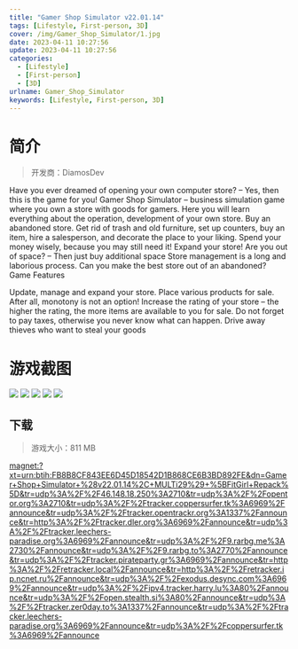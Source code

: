 ```yaml
---
title: "Gamer Shop Simulator v22.01.14"
tags: [Lifestyle, First-person, 3D]
cover: /img/Gamer_Shop_Simulator/1.jpg
date: 2023-04-11 10:27:56
update: 2023-04-11 10:27:56
categories: 
  - [Lifestyle]
  - [First-person]
  - [3D]
urlname: Gamer_Shop_Simulator
keywords: [Lifestyle, First-person, 3D]
---
```

# 简介

> 开发商：DiamosDev

Have you ever dreamed of opening your own computer store?
– Yes, then this is the game for you!
Gamer Shop Simulator – business simulation game where you own a store with goods for gamers. Here you will learn everything about the operation, development of your own store.
Buy an abandoned store. Get rid of trash and old furniture, set up counters, buy an item, hire a salesperson, and decorate the place to your liking.
Spend your money wisely, because you may still need it!
Expand your store! Are you out of space? – Then just buy additional space
Store management is a long and laborious process.
Can you make the best store out of an abandoned?
Game Features

Update, manage and expand your store.
Place various products for sale. After all, monotony is not an option!
Increase the rating of your store – the higher the rating, the more items are available to you for sale.
Do not forget to pay taxes, otherwise you never know what can happen.
Drive away thieves who want to steal your goods

# 游戏截图

![](/img/Gamer_Shop_Simulator/2.jpg)
![](/img/Gamer_Shop_Simulator/3.jpg)
![](/img/Gamer_Shop_Simulator/4.jpg)
![](/img/Gamer_Shop_Simulator/5.jpg)
![](/img/Gamer_Shop_Simulator/6.jpg)


## 下载

> 游戏大小：811 MB

[magnet:?xt=urn:btih:FB8B8CF843EE6D45D18542D1B868CE6B3BD892FE&amp;dn=Gamer+Shop+Simulator+%28v22.01.14%2C+MULTi29%29+%5BFitGirl+Repack%5D&amp;tr=udp%3A%2F%2F46.148.18.250%3A2710&amp;tr=udp%3A%2F%2Fopentor.org%3A2710&amp;tr=udp%3A%2F%2Ftracker.coppersurfer.tk%3A6969%2Fannounce&amp;tr=udp%3A%2F%2Ftracker.opentrackr.org%3A1337%2Fannounce&amp;tr=http%3A%2F%2Ftracker.dler.org%3A6969%2Fannounce&amp;tr=udp%3A%2F%2Ftracker.leechers-paradise.org%3A6969%2Fannounce&amp;tr=udp%3A%2F%2F9.rarbg.me%3A2730%2Fannounce&amp;tr=udp%3A%2F%2F9.rarbg.to%3A2770%2Fannounce&amp;tr=udp%3A%2F%2Ftracker.pirateparty.gr%3A6969%2Fannounce&amp;tr=http%3A%2F%2Fretracker.local%2Fannounce&amp;tr=http%3A%2F%2Fretracker.ip.ncnet.ru%2Fannounce&amp;tr=udp%3A%2F%2Fexodus.desync.com%3A6969%2Fannounce&amp;tr=udp%3A%2F%2Fipv4.tracker.harry.lu%3A80%2Fannounce&amp;tr=udp%3A%2F%2Fopen.stealth.si%3A80%2Fannounce&amp;tr=udp%3A%2F%2Ftracker.zer0day.to%3A1337%2Fannounce&amp;tr=udp%3A%2F%2Ftracker.leechers-paradise.org%3A6969%2Fannounce&amp;tr=udp%3A%2F%2Fcoppersurfer.tk%3A6969%2Fannounce](magnet:?xt=urn:btih:FB8B8CF843EE6D45D18542D1B868CE6B3BD892FE&amp;dn=Gamer+Shop+Simulator+%28v22.01.14%2C+MULTi29%29+%5BFitGirl+Repack%5D&amp;tr=udp%3A%2F%2F46.148.18.250%3A2710&amp;tr=udp%3A%2F%2Fopentor.org%3A2710&amp;tr=udp%3A%2F%2Ftracker.coppersurfer.tk%3A6969%2Fannounce&amp;tr=udp%3A%2F%2Ftracker.opentrackr.org%3A1337%2Fannounce&amp;tr=http%3A%2F%2Ftracker.dler.org%3A6969%2Fannounce&amp;tr=udp%3A%2F%2Ftracker.leechers-paradise.org%3A6969%2Fannounce&amp;tr=udp%3A%2F%2F9.rarbg.me%3A2730%2Fannounce&amp;tr=udp%3A%2F%2F9.rarbg.to%3A2770%2Fannounce&amp;tr=udp%3A%2F%2Ftracker.pirateparty.gr%3A6969%2Fannounce&amp;tr=http%3A%2F%2Fretracker.local%2Fannounce&amp;tr=http%3A%2F%2Fretracker.ip.ncnet.ru%2Fannounce&amp;tr=udp%3A%2F%2Fexodus.desync.com%3A6969%2Fannounce&amp;tr=udp%3A%2F%2Fipv4.tracker.harry.lu%3A80%2Fannounce&amp;tr=udp%3A%2F%2Fopen.stealth.si%3A80%2Fannounce&amp;tr=udp%3A%2F%2Ftracker.zer0day.to%3A1337%2Fannounce&amp;tr=udp%3A%2F%2Ftracker.leechers-paradise.org%3A6969%2Fannounce&amp;tr=udp%3A%2F%2Fcoppersurfer.tk%3A6969%2Fannounce)